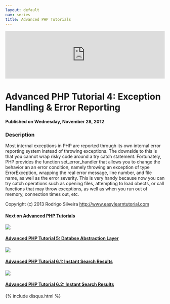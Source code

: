 ```yaml
---
layout: default
nav: series
title: Advanced PHP Tutorials
---
```


<div class="container">
    <div class="row mt grid">
        <div class="mt"></div>
        <div class="row" style="margin-bottom: 20px;">
            <div class="col-sm-push-1 col-sm-10 col-md-push-2 col-md-8">
                <div class="video-container">
                    <iframe width="100%" src="https://www.youtube.com/embed/SGrZaGMTZRA" frameborder="0" allowfullscreen></iframe>
                </div>
            </div>
            <div class="clearfix"></div>
            <div class="col-md-8">
                <h1>Advanced PHP Tutorial 4: Exception Handling & Error Reporting</h1>
                <h4>Published on Wednesday, November 28, 2012</h4>
                <h3>Description</h3>
                <p>Most internal exceptions in PHP are reported through its own internal error reporting system instead of throwing exceptions. The downside to this is that you cannot wrap risky code around a try catch statement. Fortunately, PHP provides the function set_error_handler that allows you to change the behavior an an error condition, namely throwing an exception of type ErrorException, wrapping the real error message, line number, and file name, as well as the error severity. This is very handy because now you can try catch operations such as opening files, attempting to load obects, or call functions that may throw exceptions, as well as when you run out of memory, connection times out, etc.

Copyright (c) 2013 Rodrigo Silveira http://www.easylearntutorial.com</p>
            </div>
            <div class="col-md-4">
                <h4>Next on <a href="/series/advanced-php-tutorials">Advanced PHP Tutorials</a></h4><div class="row" style="margin-bottom: 20px">
            <div class="col-md-6">
                <a href="/series/advanced-php-tutorials/advanced-php-tutorial-5-databse-abstraction-layer">
                    <img src="/img/blank.gif" data-echo="https://i.ytimg.com/vi/Dle7pb3Ti_M/hqdefault.jpg" class="img-responsive" />
                </a>
            </div>
            <div class="col-md-6">
                <h4>
                    <a href="/series/advanced-php-tutorials/advanced-php-tutorial-5-databse-abstraction-layer">Advanced PHP Tutorial 5: Databse Abstraction Layer</a>
                </h4>
            </div>
        </div><div class="row" style="margin-bottom: 20px">
            <div class="col-md-6">
                <a href="/series/advanced-php-tutorials/advanced-php-tutorial-6-1-instant-search-results">
                    <img src="/img/blank.gif" data-echo="https://i.ytimg.com/vi/kN3IT_qYXus/hqdefault.jpg" class="img-responsive" />
                </a>
            </div>
            <div class="col-md-6">
                <h4>
                    <a href="/series/advanced-php-tutorials/advanced-php-tutorial-6-1-instant-search-results">Advanced PHP Tutorial 6.1: Instant Search Results</a>
                </h4>
            </div>
        </div><div class="row" style="margin-bottom: 20px">
            <div class="col-md-6">
                <a href="/series/advanced-php-tutorials/advanced-php-tutorial-6-2-instant-search-results">
                    <img src="/img/blank.gif" data-echo="https://i.ytimg.com/vi/SJvGyweYxmk/hqdefault.jpg" class="img-responsive" />
                </a>
            </div>
            <div class="col-md-6">
                <h4>
                    <a href="/series/advanced-php-tutorials/advanced-php-tutorial-6-2-instant-search-results">Advanced PHP Tutorial 6.2: Instant Search Results</a>
                </h4>
            </div>
        </div>
            </div>
            <div class="col-md-8">
                {% include disqus.html %}
            </div>
        </div>
    </div>
    <div class="row mt grid"></div>
</div>
